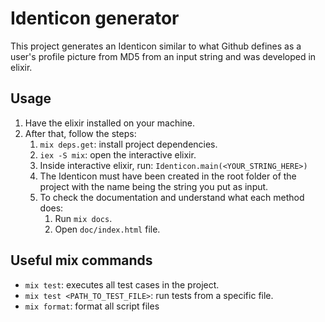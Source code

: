 # Identicon generator

This project generates an Identicon similar to what Github defines as a user's profile picture from MD5 from an input string and was developed in elixir.

## Usage

1. Have the elixir installed on your machine.
2. After that, follow the steps:
   1. `mix deps.get`: install project dependencies.
   2. `iex -S mix`: open the interactive elixir.
   3. Inside interactive elixir, run: `Identicon.main(<YOUR_STRING_HERE>)`
   4. The Identicon must have been created in the root folder of the project with the name being the string you put as input.
   5. To check the documentation and understand what each method does: 
      1. Run `mix docs`.
      2. Open `doc/index.html` file.

## Useful mix commands

- `mix test`: executes all test cases in the project.
- `mix test <PATH_TO_TEST_FILE>`: run tests from a specific file.
- `mix format`: format all script files
